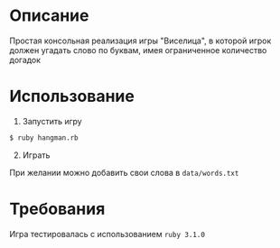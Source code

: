 # Описание

Простая консольная реализация игры "Виселица",
в которой игрок должен угадать слово по буквам,
имея ограниченное количество догадок

# Использование

1. Запустить игру 

```bash
$ ruby hangman.rb
```

2. Играть

При желании можно добавить свои слова в `data/words.txt`

# Требования

Игра тестировалась с использованием `ruby 3.1.0`
